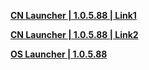 **[CN Launcher | 1.0.5.88 | Link1](https://autopatchcn.bhsr.com/client/cn/20240510154652_0D7JL9Tu4rabfH8B/gw/StarRail_setup_1.0.5.exe)**   

**[CN Launcher | 1.0.5.88 | Link2](https://bhrpg-prod.oss-accelerate.aliyuncs.com/client/cn/20240510154652_0D7JL9Tu4rabfH8B/gw/StarRail_setup_1.0.5.exe)**    

**[OS Launcher | 1.0.5.88](https://download-porter.hoyoverse.com/download-porter/2024/06/04/2.2_0604_setup_hoyoverse.exe)**